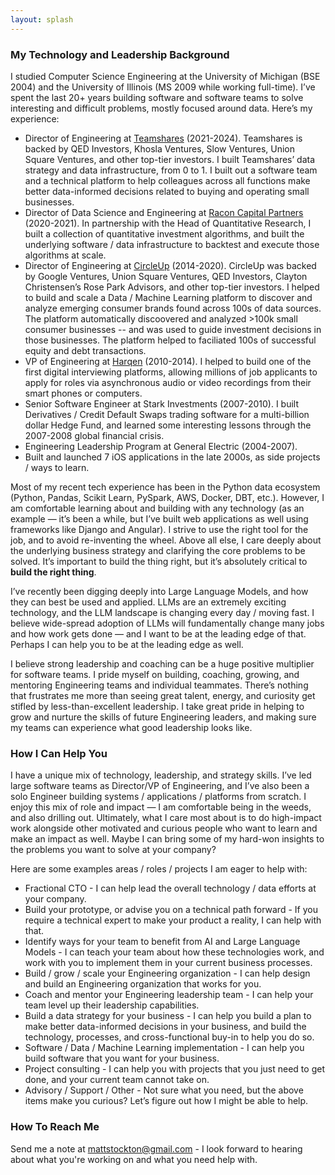 ```yaml
---
layout: splash
---
```


### My Technology and Leadership Background

I studied Computer Science Engineering at the University of Michigan (BSE 2004) and the University of Illinois (MS 2009 while working full-time). I’ve spent the last 20+ years building software and software teams to solve interesting and difficult problems, mostly focused around data. Here’s my experience:

- Director of Engineering at [Teamshares](https://www.teamshares.com/) (2021-2024). Teamshares is backed by QED Investors, Khosla Ventures, Slow Ventures, Union Square Ventures, and other top-tier investors. I built Teamshares’ data strategy and data infrastructure, from 0 to 1. I built out a software team and a technical platform to help colleagues across all functions make better data-informed decisions related to buying and operating small businesses.
- Director of Data Science and Engineering at [Racon Capital Partners](https://raconcapital.com/) (2020-2021). In partnership with the Head of Quantitative Research, I built a collection of quantitative investment algorithms, and built the underlying software / data infrastructure to backtest and execute those algorithms at scale.
- Director of Engineering at [CircleUp](https://circleup.com/) (2014-2020). CircleUp was backed by Google Ventures, Union Square Ventures, QED Investors, Clayton Christensen’s Rose Park Advisors, and other top-tier investors. I helped to build and scale a Data / Machine Learning platform to discover and analyze emerging consumer brands found across 100s of data sources. The platform automatically discoovered and analyzed >100k small consumer businesses -- and was used to guide investment decisions in those businesses. The platform helped to faciliated 100s of successful equity and debt transactions.
- VP of Engineering at [Harqen](https://www.harqen.com/) (2010-2014). I helped to build one of the first digital interviewing platforms, allowing millions of job applicants to apply for roles via asynchronous audio or video recordings from their smart phones or computers.
- Senior Software Engineer at Stark Investments (2007-2010). I built Derivatives / Credit Default Swaps trading software for a multi-billion dollar Hedge Fund, and learned some interesting lessons through the 2007-2008 global financial crisis.
- Engineering Leadership Program at General Electric (2004-2007).
- Built and launched 7 iOS applications in the late 2000s, as side projects / ways to learn.

Most of my recent tech experience has been in the Python data ecosystem (Python, Pandas, Scikit Learn, PySpark, AWS, Docker, DBT, etc.). However, I am comfortable learning about and building with any technology (as an example — it’s been a while, but I’ve built web applications as well using frameworks like Django and Angular). I strive to use the right tool for the job, and to avoid re-inventing the wheel. Above all else, I care deeply about the underlying business strategy and clarifying the core problems to be solved. It’s important to build the thing right, but it’s absolutely critical to **build the right thing**.

I’ve recently been digging deeply into Large Language Models, and how they can best be used and applied. LLMs are an extremely exciting technology, and the LLM landscape is changing every day / moving fast. I believe wide-spread adoption of LLMs will fundamentally change many jobs and how work gets done — and I want to be at the leading edge of that. Perhaps I can help you to be at the leading edge as well.

I believe strong leadership and coaching can be a huge positive multiplier for software teams. I pride myself on building, coaching, growing, and mentoring Engineering teams and individual teammates. There’s nothing that frustrates me more than seeing great talent, energy, and curiosity get stifled by less-than-excellent leadership. I take great pride in helping to grow and nurture the skills of future Engineering leaders, and making sure my teams can experience what good leadership looks like.

### How I Can Help You

I have a unique mix of technology, leadership, and strategy skills. I’ve led large software teams as Director/VP of Engineering, and I’ve also been a solo Engineer building systems / applications / platforms from scratch. I enjoy this mix of role and impact — I am comfortable being in the weeds, and also drilling out. Ultimately, what I care most about is to do high-impact work alongside other motivated and curious people who want to learn and make an impact as well. Maybe I can bring some of my hard-won insights to the problems you want to solve at your company?

Here are some examples areas / roles / projects  I am eager to help with:

- Fractional CTO - I can help lead the overall technology / data efforts at your company.
- Build your prototype, or advise you on a technical path forward - If you require a technical expert to make your product a reality, I can help with that.
- Identify ways for your team to benefit from AI and Large Language Models - I can teach your team about how these technologies work, and work with you to implement them in your current business processes.
- Build / grow / scale your Engineering organization - I can help design and build an Engineering organization that works for you.
- Coach and mentor your Engineering leadership team - I can help your team level up their leadership capabilities.
- Build a data strategy for your business - I can help you build a plan to make better data-informed decisions in your business, and build the technology, processes, and cross-functional buy-in to help you do so.
- Software / Data / Machine Learning implementation - I can help you build software that you want for your business.
- Project consulting - I can help you with projects that you just need to get done, and your current team cannot take on.
- Advisory /  Support / Other - Not sure what you need, but the above items make you curious? Let’s figure out how I might be able to help.

### How To Reach Me

Send me a note at mattstockton@gmail.com - I look forward to hearing about what you're working on and what you need help with.